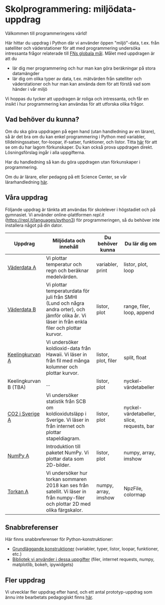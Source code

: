 # Skolprogrammering: miljödata-uppdrag

Välkommen till programmeringens värld!

Här hittar du uppdrag i Python där vi använder öppen "miljö"-data, t.ex. från satelliter och väderstationer för att med programmering undersöka intressanta frågor relaterade till [FNs globala mål](https://www.globalgoals.org). Målet med uppdragen är att du
* lär dig mer programmering och hur man kan göra beräkningar på stora datamängder
* lär dig om olika typer av data, t.ex. mätvärden från satelliter och väderstationer och hur man kan använda dem för att förstå vad som händer i vår miljö

Vi hoppas du tycker att uppdragen är roliga och intressanta, och får en insikt i hur programmering kan användas för att utforska olika frågor.

## Vad behöver du kunna?

Om du ska göra uppdragen på egen hand (utan handledning av en lärare), så är det bra om du kan enkel programmering i Python med variabler, tilldelningssatser, for-loopar, if-satser, funktioner, och listor. Titta [här](prerequisites.md) för att se om du har lagom förkunskaper. Du kan också prova uppdragen direkt. Lösningsförslag ingår i alla uppgifterna.

Har du handledning så kan du göra uppdragen utan förkunskaper i programmering.

Om du är lärare, eller pedagog på ett Science Center, se vår lärarhandledning [här](handledning.md).

## Våra uppdrag

Följande uppdrag är tänkta att användas för skolelever i högstadiet och på gymnasiet. Vi använder online-plattformen *repl.it* (https://repl.it/languages/python3) för programmeringen, så du behöver inte installera något på din dator.

|Uppdrag|Miljödata och innehåll|Du behöver kunna|Du lär dig om|
|-------|---------|----------------|-------------|
|[Väderdata A](weatherdata/Weatherdata_A_replit.md)|Vi plottar temperatur och regn och beräknar medelvärden. |variabler, print|listor, plot, loop|
|[Väderdata B](weatherdata/Weatherdata_B_replit.md)|Vi plottar temperaturdata för juli från SMHI (Lund och några andra orter), och jämför olika år. Vi läser in från enkla filer och plottar kurvor.|listor, plot|range, filer, loop, append|
|[Keelingkurvan A](co2/Keeling_A_replit.md)|Vi undersöker koldioxid-data från Hawaii. Vi läser in från fil med många kolumner och plottar kurvor.|listor, plot, filer|split, float|
|Keelingkurvan B (TBA)|...|listor, plot|nyckel-värdetabeller|
|[CO2 i Sverige A](co2_emission_sweden/co2_A_replit.md)|Vi undersöker statistik från SCB om koldioxidutsläpp i Sverige. Vi läser in från internet och plottar stapeldiagram. |listor, plot| nyckel-värdetabeller, slice, requests, bar|
|[NumPy A](numpy_intro/numpy_A_replit.md)|Introduktion till paketet NumPy. Vi plottar data som 2D-bilder. |listor, plot| numpy, array, imshow|
|[Torkan A](drought/README.md)|Vi undersöker hur torkan sommaren 2018 kan ses från satellit. Vi läser in från numpy-filer och plottar 2D med olika färgskalor.|numpy, array, imshow|NpzFile, colormap|

## Snabbreferenser
Här finns snabbreferenser för Python-konstruktioner:
* [Grundläggande konstruktioner](https://lunduniversity.github.io/schoolprog/cheatsheet/python/) (variabler, typer, listor, loopar, funktioner, etc.)
* [Bibliotek vi använder i dessa uppgifter](snabbreferens.md) (filer, internet requests, numpy, matplotlib, bokeh, ipywidgets)





## Fler uppdrag

Vi utvecklar fler uppdrag efter hand, och ett antal prototyp-uppdrag som ännu inte bearbetats pedagogiskt finns [här](PROTOTYP.md).
